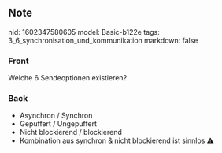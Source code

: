 ## Note
nid: 1602347580605
model: Basic-b122e
tags: 3_6_synchronisation_und_kommunikation
markdown: false

### Front
Welche 6 Sendeoptionen existieren?

### Back
<ul>
<li>Asynchron / Synchron</li>
<li>Gepuffert / Ungepuffert</li>
<li>Nicht blockierend / blockierend</li>
<li>Kombination aus synchron & nicht  blockierend ist sinnlos ⚠</li></ul>
